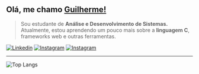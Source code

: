 ## Olá, me chamo <a href="https://github.com/uguisousa">Guilherme!</a>
<blockquote>
Sou estudante de <b>Análise e Desenvolvimento de Sistemas.</b> Atualmente, estou aprendendo um pouco mais sobre a <b>linguagem C</b>, frameworks web e outras ferramentas.
</blockquote>

[![Linkedin](https://img.shields.io/badge/-linkedin-black?style=for-the-badge&logo=Linkedin)](https://www.linkedin.com/in/uguisousa/)
[![Instagram](https://img.shields.io/badge/-instagram-black?style=for-the-badge&logo=Instagram)](https://www.instagram.com/in/uguisousa/)
[![Instagram](https://img.shields.io/badge/-instagram-black?style=for-the-badge&logo=Web)](https://www.instagram.com/in/uguisousa/)

<hr>

![Top Langs](https://github-readme-stats.vercel.app/api/top-langs/?username=uguisousa&hide_progress=true&custom_title=Language&theme=dark&hide_border=true)






